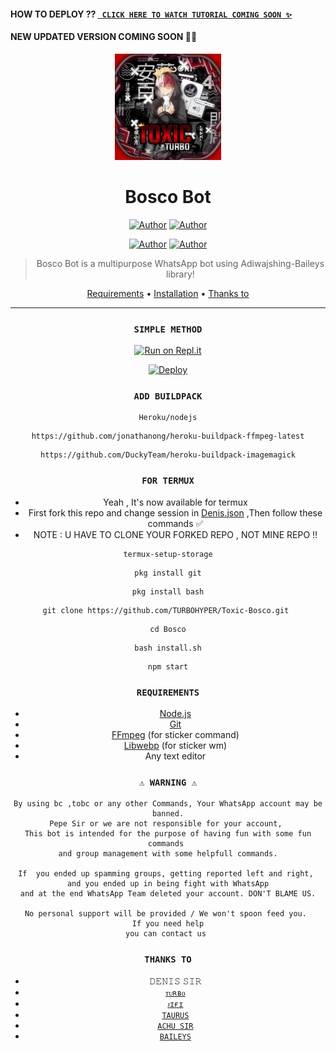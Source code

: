 #### HOW TO DEPLOY ?? [` CLICK HERE TO WATCH TUTORIAL COMING SOON ✨`]() 
#### NEW UPDATED VERSION COMING SOON 🙂🎈


<div align="center">
</p>


<div align="center">
<img src="life.jpg" alt="Pepe" width="170" />

# Bosco Bot
<p align="center">
 <a href="https://github.com/TURBOHYPER"><img title="Author" src="https://img.shields.io/badge/OWNER-h?color=black&style=for-the-badge&logo=github"></a>  <a href="https://Wa.me/+916380260672?text=Hello%20Turbo%20Bro🌝...fen%20boi%20aan😌💝"><img title="Author" src="https://img.shields.io/badge/Author Toxic-Bot-h?color=black&style=for-the-badge&logo=whatsapp"></a>
<p align="center">
<a href="https://chat.whatsapp.com/LWjJ4tu2qe9BWQZ1JzRZgp"><img title="Author" src="https://img.shields.io/badge/WHATSAPP GROUP-h?color=black&style=for-the-badge&logo=whatsapp"></a>    <a href="https://youtube.com/c/TamilTurboGamingYT"><img title="Author" src="https://img.shields.io/badge/Turbo Mods?color=black&style=for-the-badge&logo=youtube"></a>
</p>


> Bosco Bot is a multipurpose WhatsApp bot using Adiwajshing-Baileys library!
>
>

<p align="center">
  <a href="https://github.com/TURBOHYPER/Toxic-Bosco#requirements">Requirements</a> •
  <a href="https://github.com/TURBOHYPER/Toxic-Bosco#simple-method">Installation</a> •
  <a href="https://github.com/TURBOHYPER/Toxic-Bosco#thanks-to">Thanks to</a>
</p>
</div>


---

### `SIMPLE METHOD`
[![Run on Repl.it](https://repl.it/badge/github/quiec/whatsAlfa)](https://replit.com/@TURBOHYPER/Toxic-Bococ?v=1) 


[![Deploy](https://www.herokucdn.com/deploy/button.svg)](https://heroku.com/deploy?template=https://github.com/TURBOHYPER/Toxic-Bosco)

### `ADD BUILDPACK`

```
Heroku/nodejs
```
```
https://github.com/jonathanong/heroku-buildpack-ffmpeg-latest
```
```
https://github.com/DuckyTeam/heroku-buildpack-imagemagick
```

### `FOR TERMUX`

* Yeah , It's now available for termux
* First fork this repo and change session in <a href="https://github.com/TURBOHYPER/Toxic-Bosco/blob/master/Denis.json">Denis.json</a> ,Then follow these commands ✅
* NOTE : U HAVE TO CLONE YOUR FORKED REPO , NOT MINE REPO !!



```
termux-setup-storage
```
```
pkg install git
```
```
pkg install bash
```
```
git clone https://github.com/TURBOHYPER/Toxic-Bosco.git 
```
```
cd Bosco
```
```
bash install.sh
```
```
npm start
```

### `REQUIREMENTS`
* [Node.js](https://nodejs.org/en/)
* [Git](https://git-scm.com/downloads)
* [FFmpeg](https://github.com/BtbN/FFmpeg-Builds/releases) (for sticker command)
* [Libwebp](https://developers.google.com/speed/webp/download) (for sticker wm)
* Any text editor


### `⚠ WARNING ⚠`

```
By using bc ,tobc or any other Commands, Your WhatsApp account may be banned.
Pepe Sir or we are not responsible for your account, 
This bot is intended for the purpose of having fun with some fun commands 
and group management with some helpfull commands.

If  you ended up spamming groups, getting reported left and right, 
and you ended up in being fight with WhatsApp
and at the end WhatsApp Team deleted your account. DON'T BLAME US.

No personal support will be provided / We won't spoon feed you. 
If you need help
you can contact us 
```

### `THANKS TO`
* 𝙳𝙴𝙽𝙸𝚂 𝚂𝙸𝚁
* [`ᴛᴜʀʙᴏ`](https://github.com/TURBOHYPER)
* [`ᴊɪғɪ`](https://github.com/MD-JIFI)
* [`𝚃𝙰𝚄𝚁𝚄𝚂`](https://github.com/I-AM-MUHAMMED)
* [`𝙰𝙲𝙷𝚄 𝚂𝙸𝚁`](https://github.com/ACHUSIR8)
* [`𝙱𝙰𝙸𝙻𝙴𝚈𝚂`](https://github.com/adiwajshing/Baileys)


